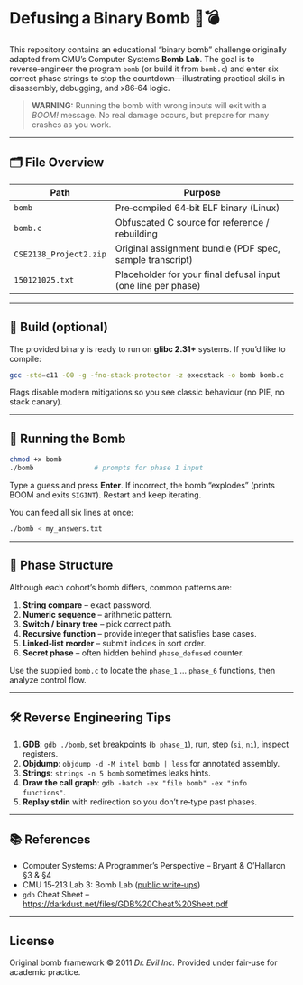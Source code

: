 # Defusing a Binary Bomb 🔬💣

This repository contains an educational “binary bomb” challenge originally adapted from CMU’s Computer Systems **Bomb Lab**.  The goal is to reverse‑engineer the program `bomb` (or build it from `bomb.c`) and enter six correct phase strings to stop the countdown—illustrating practical skills in disassembly, debugging, and x86‑64 logic.

> **WARNING:** Running the bomb with wrong inputs will exit with a *BOOM!* message. No real damage occurs, but prepare for many crashes as you work.

---

## 🗂 File Overview

| Path | Purpose |
|------|---------|
| `bomb` | Pre‑compiled 64‑bit ELF binary (Linux) |
| `bomb.c` | Obfuscated C source for reference / rebuilding |
| `CSE2138_Project2.zip` | Original assignment bundle (PDF spec, sample transcript) |
| `150121025.txt` | Placeholder for your final defusal input (one line per phase) |

---

## 🔧 Build (optional)
The provided binary is ready to run on **glibc 2.31+** systems.  If you’d like to compile:
```bash
gcc -std=c11 -O0 -g -fno-stack-protector -z execstack -o bomb bomb.c
```
Flags disable modern mitigations so you see classic behaviour (no PIE, no stack canary).

---

## 🚀 Running the Bomb
```bash
chmod +x bomb
./bomb               # prompts for phase 1 input
```
Type a guess and press **Enter**.  If incorrect, the bomb “explodes” (prints BOOM and exits `SIGINT`).  Restart and keep iterating.

You can feed all six lines at once:
```bash
./bomb < my_answers.txt
```

---

## 🧩 Phase Structure
Although each cohort’s bomb differs, common patterns are:
1. **String compare** – exact password.
2. **Numeric sequence** – arithmetic pattern.
3. **Switch / binary tree** – pick correct path.
4. **Recursive function** – provide integer that satisfies base cases.
5. **Linked‑list reorder** – submit indices in sort order.
6. **Secret phase** – often hidden behind `phase_defused` counter.

Use the supplied `bomb.c` to locate the `phase_1` … `phase_6` functions, then analyze control flow.

---

## 🛠 Reverse Engineering Tips
1. **GDB**: `gdb ./bomb`, set breakpoints (`b phase_1`), run, step (`si`, `ni`), inspect registers.
2. **Objdump**: `objdump -d -M intel bomb | less` for annotated assembly.
3. **Strings**: `strings -n 5 bomb` sometimes leaks hints.
4. **Draw the call graph**: `gdb -batch -ex "file bomb" -ex "info functions"`.
5. **Replay stdin** with redirection so you don’t re‑type past phases.

---

## 📚 References
* Computer Systems: A Programmer’s Perspective – Bryant & O’Hallaron §3 & §4
* CMU 15‑213 Lab 3: Bomb Lab ([public write‑ups](https://bomb.education))
* `gdb` Cheat Sheet – <https://darkdust.net/files/GDB%20Cheat%20Sheet.pdf>

---

## License
Original bomb framework © 2011 *Dr. Evil Inc.* Provided under fair‑use for academic practice.


